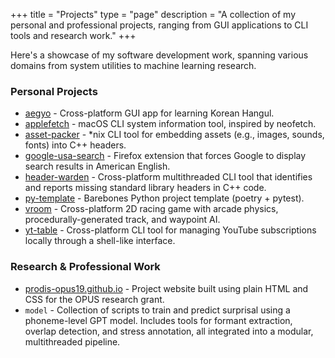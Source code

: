 +++
title = "Projects"
type = "page"
description = "A collection of my personal and professional projects, ranging from GUI applications to CLI tools and research work."
+++

Here's a showcase of my software development work, spanning various domains from system utilities to machine learning research.

### Personal Projects

- [aegyo](https://github.com/ryouze/aegyo) - Cross-platform GUI app for learning Korean Hangul.
- [applefetch](https://github.com/ryouze/applefetch) - macOS CLI system information tool, inspired by neofetch.
- [asset-packer](https://github.com/ryouze/asset-packer) - *nix CLI tool for embedding assets (e.g., images, sounds, fonts) into C++ headers.
- [google-usa-search](https://github.com/ryouze/google-usa-search) - Firefox extension that forces Google to display search results in American English.
- [header-warden](https://github.com/ryouze/header-warden) - Cross-platform multithreaded CLI tool that identifies and reports missing standard library headers in C++ code.
- [py-template](https://github.com/ryouze/py-template) - Barebones Python project template (poetry + pytest).
- [vroom](https://github.com/ryouze/vroom) - Cross-platform 2D racing game with arcade physics, procedurally-generated track, and waypoint AI.
- [yt-table](https://github.com/ryouze/yt-table) - Cross-platform CLI tool for managing YouTube subscriptions locally through a shell-like interface.

### Research & Professional Work

- [prodis-opus19.github.io](https://github.com/prodis-opus19/prodis-opus19.github.io) - Project website built using plain HTML and CSS for the OPUS research grant.
- `model` - Collection of scripts to train and predict surprisal using a phoneme-level GPT model. Includes tools for formant extraction, overlap detection, and stress annotation, all integrated into a modular, multithreaded pipeline.
